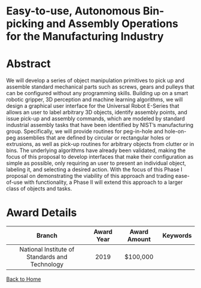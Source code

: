 
Easy-to-use, Autonomous Bin-picking and Assembly Operations for the Manufacturing Industry
==========================================================================================

# Abstract


We will develop a series of object manipulation primitives to pick up and assemble standard mechanical parts such as screws, gears and pulleys that can be configured without any programming skills. Building up on a smart robotic gripper, 3D perception and machine learning algorithms, we will design a graphical user interface for the Universal Robot E-Series that allows an user to label arbitrary 3D objects, identify assembly points, and issue pick-up and assembly commands, which are modeled by standard industrial assembly tasks that have been identified by NIST’s manufacturing group. Specifically, we will provide routines for peg-in-hole and hole-on-peg assemblies that are defined by circular or rectangular holes or extrusions, as well as pick-up routines for arbitrary objects from clutter or in bins. The underlying algorithms have already been validated, making the focus of this proposal to develop interfaces that make their configuration as simple as possible, only requiring an user to present an individual object, labeling it, and selecting a desired action. With the focus of this Phase I proposal on demonstrating the viability of this approach and trading ease-of-use with functionality, a Phase II will extend this approach to a larger class of objects and tasks.  

# Award Details

|Branch|Award Year|Award Amount|Keywords|
| :---: | :---: | :---: | :---: |
|National Institute of Standards and Technology|2019|$100,000||
  
  


[Back to Home](https://github.com/chrischow/dod_sbir_awards#74)